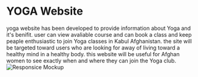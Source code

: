 # YOGA Website
yoga website has been developed to provide information about Yoga and it's benifit. user can view avaliable course and can book a class and keep peaple enthusiastic to join Yoga classes in Kabul Afghanistan.
the site will be targeted toward users who are looking for away of living toward a healthy mind in a healthy body.
this website will be useful for Afghan women to see exactly when and where they can join the Yoga club.
![Responsice Mockup](/workspace/p1/assets/images/readme.PNG)
